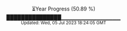 <p align="center">
⏳Year Progress (50.89 %) <br>
███████████████▁▁▁▁▁▁▁▁▁▁▁▁▁▁▁ <br>
<sub>Updated: Wed, 05 Jul 2023 18:24:05 GMT</sub>
</p>

